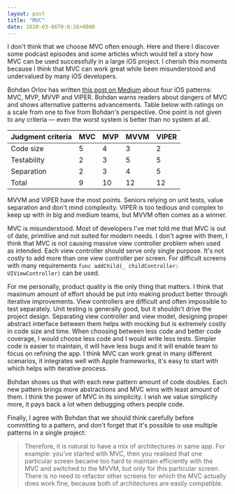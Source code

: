 ```yaml
---
layout: post
title: "MVC"
date: 2020-03-06T0:0:26+0000
---
```


I don't think that we choose MVC often enough. Here and there I discover some podcast episodes and some articles which would tell a story how MVC can be used successfully in a large iOS project. I cherish this moments because I think that MVC can work great while been misunderstood and undervalued by many iOS developers.

Bohdan Orlov has written [this post on Medium][1] about four iOS patterns: MVC, MVP, MVVP and VIPER. Bohdan warns readers about dangers of MVC and shows alternative patterns advancements. Table below with ratings on a scale from one to five from Bohdan's perspective. One point is not given to any criteria — even the worst system is better than no system at all.

| Judgment criteria       | MVC     | MVP     | MVVM    | VIPER   |
| ------------------------|---------|---------|---------|---------|
| Code size               | 5       | 4       | 3       | 2       |
| Testability             | 2       | 3       | 5       | 5       |
| Separation              | 2       | 3       | 4       | 5       |
| Total                   | 9       | 10      | 12      | 12      |

MVVM and VIPER have the most points. Seniors relying on unit tests, value separation and don't mind complexity. VIPER is too tedious and complex to keep up with in big and medium teams, but MVVM often comes as a winner.

MVC is misunderstood. Most of developers I've met told me that MVC is out of date, primitive and not suited for modern needs. I don't agree with them, I think that MVC is not causing massive view controller problem when used as intended. Each view controller should serve only single purpose. It's not costly to add more than one view controller per screen. For difficult screens with many requirements `func addChild(_ childController: UIViewController)` can be used.

For me personally, product quality is the only thing that matters. I think that maximum amount of effort should be put into making product better through iterative improvements. View controllers are difficult and often impossible to test separately. Unit testing is generally good, but it shouldn't drive the project design. Separating view controller and view model, designing proper abstract interface between them helps with mocking but is extremely costly in code size and time. When choosing between less code and better code coverage, I would choose less code and I would write less tests. Simpler code is easier to maintain, it will have less bugs and it will enable team to focus on refining the app. I think MVC can work great in many different scenarios, it integrates well with Apple frameworks, it's easy to start with which helps with iterative process.

Bohdan shows us that with each new pattern amount of code doubles. Each new pattern brings more abstractions and MVC wins with least amount of them. I think the power of MVC in its simplicity. I wish we value simplicity more, it pays back a lot when debugging others people code. 

Finally, I agree with Bohdan that we should think carefully before committing to a pattern, and don't forget that it's possible to use multiple patterns in a single project:

> Therefore, it is natural to have a mix of architectures in same app. For example: you’ve started with MVC, then you realised that one particular screen became too hard to maintain efficiently with the MVC and switched to the MVVM, but only for this particular screen. There is no need to refactor other screens for which the MVC actually does work fine, because both of architectures are easily compatible.


[1]: https://medium.com/ios-os-x-development/ios-architecture-patterns-ecba4c38de52

